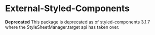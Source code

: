 # External-Styled-Components #
**Deprecated**
This package is deprecated as of styled-components 3.1.7 where the StyleSheetManager.target api has taken over.
